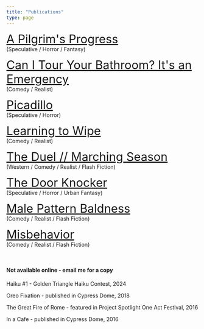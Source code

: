 ```yaml
---
title: "Publications"
type: page
---
```


<a href="https://www.bafflingmag.com/issue-seventeen/a-pilgrims-progress" target="_blank" style="font-size:2.2em;">   A Pilgrim's Progress</a><br>
(Speculative / Horror / Fantasy)

<a href="https://www.pointsincase.com/articles/can-i-tour-your-bathroom-its-an-emergency" target="_blank" style="font-size:2.2em;">Can I Tour Your Bathroom? It's an Emergency</a><br>
(Comedy / Realist)

<a href="https://www.thedreadmachine.com/picadillo/" target="_blank" style="font-size:2.2em;">Picadillo</a><br>
(Speculative / Horror)

<a href="https://thefuriousgazelle.com/2021/09/13/learning-to-wipe-by-christopher-luis-jorge/" target="_blank" style="font-size:2.2em;">Learning to Wipe</a><br>
(Comedy / Realist)

<a href="https://www.stoneboatwi.com/issue-11-1/luis-jorge" target="_blank" style="font-size:2.2em;">The Duel // Marching Season</a><br>
(Western / Comedy / Realist / Flash Fiction)

<a href="https://decodedpride.com/decoded-pride-issue-2-stories-being-released-now-and-throughout-pride/" target="_blank" style="font-size:2.2em;">The Door Knocker</a><br>
(Speculative / Horror / Urban Fantasy)

<a href="https://open.spotify.com/episode/35WusbrFfrIYccceEdxd44" target="_blank" style="font-size:2.2em;">Male Pattern Baldness</a><br>
(Comedy / Realist / Flash Fiction)

<a href="https://www.acentosreview.com/august2019/misbehavior-by-christopher.html" target="_blank" style="font-size:2.2em;">Misbehavior</a><br>
(Comedy / Realist / Flash Fiction)

&nbsp;

#### Not available online - email me for a copy

Haiku #1 - Golden Triangle Haiku Contest, 2024

Oreo Fixation - published in Cypress Dome, 2018

The Great Fire of Rome - featured in Project Spotlight One Act Festival, 2016

In a Cafe - published in Cypress Dome, 2016

